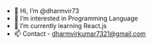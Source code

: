 - 👋 Hi, I’m @dharmvir73
- 👀 I’m interested in Programming Language
- 🌱 I’m currently learning React.js
- 📫 Contact - dharmvirkumar7321@gmail.com

<!---
dharmvir73/dharmvir73 is a ✨ special ✨ repository because its `README.md` (this file) appears on your GitHub profile.
You can click the Preview link to take a look at your changes.
--->
